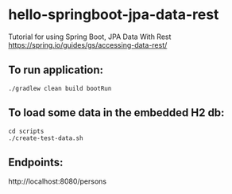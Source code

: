 # hello-springboot-jpa-data-rest
Tutorial for using Spring Boot, JPA Data With Rest
https://spring.io/guides/gs/accessing-data-rest/

## To run application:
```
./gradlew clean build bootRun
```

## To load some data in the embedded H2 db:
```
cd scripts
./create-test-data.sh
```

## Endpoints:
http://localhost:8080/persons
